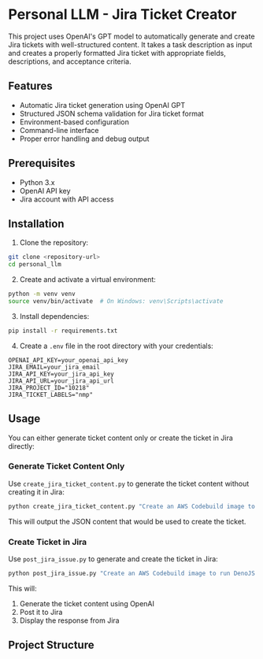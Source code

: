 # Personal LLM - Jira Ticket Creator

This project uses OpenAI's GPT model to automatically generate and create Jira tickets with well-structured content. It takes a task description as input and creates a properly formatted Jira ticket with appropriate fields, descriptions, and acceptance criteria.

## Features

- Automatic Jira ticket generation using OpenAI GPT
- Structured JSON schema validation for Jira ticket format
- Environment-based configuration
- Command-line interface
- Proper error handling and debug output

## Prerequisites

- Python 3.x
- OpenAI API key
- Jira account with API access

## Installation

1. Clone the repository:
```bash
git clone <repository-url>
cd personal_llm
```

2. Create and activate a virtual environment:
```bash
python -m venv venv
source venv/bin/activate  # On Windows: venv\Scripts\activate
```

3. Install dependencies:
```bash
pip install -r requirements.txt
```

4. Create a `.env` file in the root directory with your credentials:
```env
OPENAI_API_KEY=your_openai_api_key
JIRA_EMAIL=your_jira_email
JIRA_API_KEY=your_jira_api_key
JIRA_API_URL=your_jira_api_url
JIRA_PROJECT_ID="10218"
JIRA_TICKET_LABELS="nmp"
```

## Usage

You can either generate ticket content only or create the ticket in Jira directly:

### Generate Ticket Content Only

Use `create_jira_ticket_content.py` to generate the ticket content without creating it in Jira:

```bash
python create_jira_ticket_content.py "Create an AWS Codebuild image to run DenoJS tests"
```

This will output the JSON content that would be used to create the ticket.

### Create Ticket in Jira

Use `post_jira_issue.py` to generate and create the ticket in Jira:

```bash
python post_jira_issue.py "Create an AWS Codebuild image to run DenoJS tests"
```

This will:
1. Generate the ticket content using OpenAI
2. Post it to Jira
3. Display the response from Jira

## Project Structure
